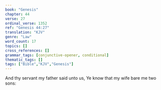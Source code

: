 ```yaml
---
book: "Genesis"
chapter: 44
verse: 27
ordinal_verse: 1352
ref: "Genesis 44:27"
translation: "KJV"
genre: "Law"
word_count: 17
topics: []
cross_references: []
grammar_tags: [conjunctive-opener, conditional]
thematic_tags: []
tags: ["Bible","KJV","Genesis"]
---
```

And thy servant my father said unto us, Ye know that my wife bare me two sons:
